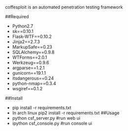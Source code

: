 coffesploit is an automated penetration testing framework

##Required
* Python2.7
* sk==0.10.1
* Flask-WTF==0.10.2
* Jinja2==2.7.3
* MarkupSafe==0.23
* SQLAlchemy==0.9.8
* WTForms==2.0.1
* Werkzeug==0.9.6
* argparse==1.2.1
* gunicorn==19.1.1
* itsdangerous==0.24
* python-nmap==0.3.4
* wsgiref==0.1.2

##Install
* pip install -r requirements.txt
* In arch linux pip2 install -r requirements.txt
##Usage
* python csf_server.py #run web ui
* ipython csf_console.py #run console ui
